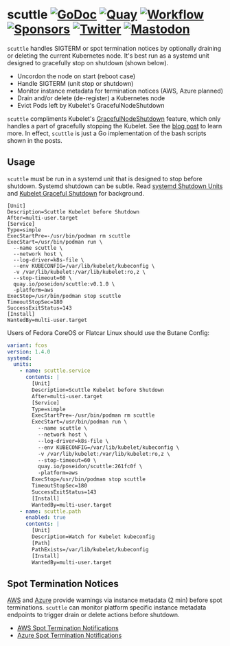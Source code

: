 # scuttle [![GoDoc](https://pkg.go.dev/badge/github.com/poseidon/scuttle.svg)](https://pkg.go.dev/github.com/poseidon/scuttle) [![Quay](https://img.shields.io/badge/container-quay-green)](https://quay.io/repository/poseidon/scuttle) [![Workflow](https://github.com/poseidon/scuttle/actions/workflows/test.yaml/badge.svg)](https://github.com/poseidon/scuttle/actions/workflows/test.yaml?query=branch%3Amain) [![Sponsors](https://img.shields.io/github/sponsors/poseidon?logo=github)](https://github.com/sponsors/poseidon) [![Twitter](https://img.shields.io/badge/follow-news-1da1f2?logo=twitter)](https://twitter.com/poseidonlabs) [![Mastodon](https://img.shields.io/badge/follow-news-6364ff?logo=mastodon)](https://fosstodon.org/@poseidon)

`scuttle` handles SIGTERM or spot termination notices by optionally draining or deleting the current Kubernetes node. It's best run as a systemd unit designed to gracefully stop on shutdown (shown below).

* Uncordon the node on start (reboot case)
* Handle SIGTERM (unit stop or shutdown)
* Monitor instance metadata for termination notices (AWS, Azure planned)
* Drain and/or delete (de-register) a Kubernetes node
* Evict Pods left by Kubelet's GracefulNodeShutdown

`scuttle` compliments Kubelet's [GracefulNodeShutdown](https://kubernetes.io/docs/concepts/architecture/nodes/#graceful-node-shutdown) feature, which only handles a part of gracefully stopping the Kubelet. See the [blog post](https://www.psdn.io/posts/kubelet-graceful-shutdown/) to learn more. In effect, `scuttle` is just a Go implementation of the bash scripts shown in the posts.

## Usage

`scuttle` must be run in a systemd unit that is designed to stop before shutdown. Systemd shutdown can be subtle. Read [systemd Shutdown Units](https://www.psdn.io/posts/systemd-shutdown-unit/) and [Kubelet Graceful Shutdown](https://www.psdn.io/posts/kubelet-graceful-shutdown/) for background.

```systemd
[Unit]
Description=Scuttle Kubelet before Shutdown
After=multi-user.target
[Service]
Type=simple
ExecStartPre=-/usr/bin/podman rm scuttle
ExecStart=/usr/bin/podman run \
  --name scuttle \
  --network host \
  --log-driver=k8s-file \
  --env KUBECONFIG=/var/lib/kubelet/kubeconfig \
  -v /var/lib/kubelet:/var/lib/kubelet:ro,z \
  --stop-timeout=60 \
  quay.io/poseidon/scuttle:v0.1.0 \
  -platform=aws
ExecStop=/usr/bin/podman stop scuttle
TimeoutStopSec=180
SuccessExitStatus=143
[Install]
WantedBy=multi-user.target
```

Users of Fedora CoreOS or Flatcar Linux should use the Butane Config:

```yaml
variant: fcos
version: 1.4.0
systemd:
  units:
    - name: scuttle.service
      contents: |
        [Unit]
        Description=Scuttle Kubelet before Shutdown
        After=multi-user.target
        [Service]
        Type=simple
        ExecStartPre=-/usr/bin/podman rm scuttle
        ExecStart=/usr/bin/podman run \
          --name scuttle \
          --network host \
          --log-driver=k8s-file \
          --env KUBECONFIG=/var/lib/kubelet/kubeconfig \
          -v /var/lib/kubelet:/var/lib/kubelet:ro,z \
          --stop-timeout=60 \
          quay.io/poseidon/scuttle:261fc0f \
          -platform=aws
        ExecStop=/usr/bin/podman stop scuttle
        TimeoutStopSec=180
        SuccessExitStatus=143
        [Install]
        WantedBy=multi-user.target
    - name: scuttle.path
      enabled: true
      contents: |
        [Unit]
        Description=Watch for Kubelet kubeconfig
        [Path]
        PathExists=/var/lib/kubelet/kubeconfig
        [Install]
        WantedBy=multi-user.target
```

## Spot Termination Notices

[AWS](https://aws.amazon.com/blogs/aws/new-ec2-spot-instance-termination-notices/) and [Azure](https://learn.microsoft.com/en-us/azure/virtual-machine-scale-sets/virtual-machine-scale-sets-terminate-notification) provide warnings via instance metadata (2 min) before spot terminations. `scuttle` can monitor platform specific instance metadata endpoints to trigger drain or delete actions before shutdown.

* [AWS Spot Termination Notifications](https://docs.aws.amazon.com/AWSEC2/latest/UserGuide/spot-instance-termination-notices.html)
* [Azure Spot Termination Notifications](https://learn.microsoft.com/en-us/azure/virtual-machine-scale-sets/virtual-machine-scale-sets-terminate-notification#get-terminate-notifications)
